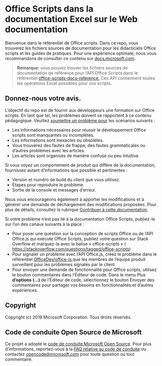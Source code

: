 # <a name="office-scripts-in-excel-on-the-web-documentation"></a>Office Scripts dans la documentation Excel sur le Web documentation

Bienvenue dans le référentiel de Office scripts. Dans ce repo, vous trouverez les fichiers sources de documentation pour les didacticiels Office scripts et les guides de pratiques. Pour une expérience optimale, nous vous recommandons de consulter ce contenu sur [docs.microsoft.com](https://docs.microsoft.com/office/dev/scripts).

> **Remarque**: vous pouvez trouver les fichiers sources de documentation de référence pour l’API Office Scripts dans le référentiel [office-scripts-docs-reference.](https://github.com/OfficeDev/office-scripts-docs-reference) Ces API contiennent toutes les opérations Excel possibles pour vos scripts.

## <a name="give-us-your-feedback"></a>Donnez-nous votre avis.

L’objectif du repo est de fournir aux développeurs une formation sur Office scripts. En tant que tel, les problèmes doivent se rapportent à ce contenu pédagogique. Veuillez [soumettre un problème pour](https://github.com/OfficeDev/office-scripts-docs/issues) les scénarios suivants :

- Les informations nécessaires pour réussir le développement Office scripts sont manquantes ou incomplètes.
- Les informations sont inexactes ou obsolètes.
- Vous trouverez des fautes de frappe, des fautes grammaticales ou d’autres problèmes avec les articles.
- Les articles sont organisés de manière confuse ou peu intuitive.

Si vous voyez un comportement de produit qui diffère de la documentation, fournissez autant d’informations que possible et pertinentes :

- Version et numéro de build du client que vous utilisez.
- Étapes pour reproduire le problème.
- Sortie de la console et messages d’erreur.

Nous vous encourageons également à apporter les modifications et à générer une demande de déchargement des modifications proposées. Pour plus de détails, consultez la rubrique [Contribuer à cette documentation](Contributing.md).

Si votre problème n’est pas lié à la documentation Office Scripts, publiez-le sur l’un des canaux suivants à la place :

- Pour poser une question sur la conception de scripts Office ou de l’API Office.js qui exécute Office Scripts, publiez votre question sur Stack Overflow et marquez-la avec la balise « office-scripts » ( https://stackoverflow.com/questions/tagged/office-scripts) .
- Pour signaler un problème avec l’API Office.js, créez le problème dans le référentiel [OfficeDev/office-js,](https://github.com/OfficeDev/office-js)que les membres de l’équipe produit surveillent pour les problèmes signalés par le client.
- Pour envoyer une demande de fonctionnalité pour Office scripts, utilisez le bouton commentaires dans l’Éditeur de code. Dans le menu Plus **d’options (...)** de  l’Éditeur de code, sélectionnez le bouton Envoyer des commentaires pour partager vos besoins en fonctionnalités et d’autres expériences.

## <a name="copyright"></a>Copyright

Copyright (c) 2019 Microsoft Corporation. Tous droits réservés.

## <a name="microsoft-open-source-code-of-conduct"></a>Code de conduite Open Source de Microsoft

Ce projet a adopté le [code de conduite Microsoft Open Source](https://opensource.microsoft.com/codeofconduct/). Pour plus d’informations, reportez-vous à la [FAQ relative au code de conduite](https://opensource.microsoft.com/codeofconduct/faq/) ou contactez [opencode@microsoft.com](mailto:opencode@microsoft.com) pour toute question ou tout commentaire.
